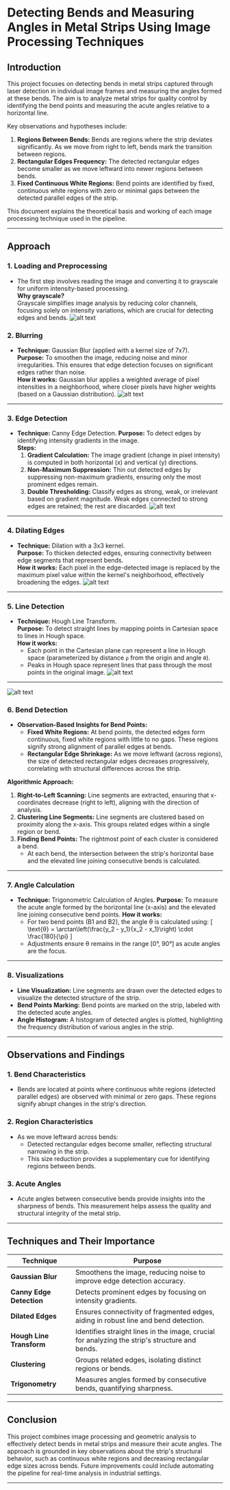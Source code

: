 

# Detecting Bends and Measuring Angles in Metal Strips Using Image Processing Techniques

## Introduction

This project focuses on detecting bends in metal strips captured through laser detection in individual image frames and measuring the angles formed at these bends. The aim is to analyze metal strips for quality control by identifying the bend points and measuring the acute angles relative to a horizontal line. 

Key observations and hypotheses include:
1. **Regions Between Bends:** Bends are regions where the strip deviates significantly. As we move from right to left, bends mark the transition between regions.
2. **Rectangular Edges Frequency:** The detected rectangular edges become smaller as we move leftward into newer regions between bends.
3. **Fixed Continuous White Regions:** Bend points are identified by fixed, continuous white regions with zero or minimal gaps between the detected parallel edges of the strip.

This document explains the theoretical basis and working of each image processing technique used in the pipeline.

---

## Approach

### 1. **Loading and Preprocessing**
- The first step involves reading the image and converting it to grayscale for uniform intensity-based processing.  
  **Why grayscale?**  
  Grayscale simplifies image analysis by reducing color channels, focusing solely on intensity variations, which are crucial for detecting edges and bends.
![alt text](assets/1_original.png)
### 2. **Blurring**
- **Technique:** Gaussian Blur (applied with a kernel size of 7x7).  
  **Purpose:** To smoothen the image, reducing noise and minor irregularities. This ensures that edge detection focuses on significant edges rather than noise.  
  **How it works:** Gaussian blur applies a weighted average of pixel intensities in a neighborhood, where closer pixels have higher weights (based on a Gaussian distribution).
![alt text](assets/2_blurred.png)
---

### 3. **Edge Detection**
- **Technique:** Canny Edge Detection.
  **Purpose:** To detect edges by identifying intensity gradients in the image.  
  **Steps:**
  1. **Gradient Calculation:** The image gradient (change in pixel intensity) is computed in both horizontal (x) and vertical (y) directions.
  2. **Non-Maximum Suppression:** Thin out detected edges by suppressing non-maximum gradients, ensuring only the most prominent edges remain.
  3. **Double Thresholding:** Classify edges as strong, weak, or irrelevant based on gradient magnitude. Weak edges connected to strong edges are retained; the rest are discarded.
![alt text](assets/3_edge_detection.png)
---

### 4. **Dilating Edges**
- **Technique:** Dilation with a 3x3 kernel.  
  **Purpose:** To thicken detected edges, ensuring connectivity between edge segments that represent bends.  
  **How it works:** Each pixel in the edge-detected image is replaced by the maximum pixel value within the kernel's neighborhood, effectively broadening the edges.
![alt text](assets/4_dialted_edges.png)
---

### 5. **Line Detection**
- **Technique:** Hough Line Transform.  
  **Purpose:** To detect straight lines by mapping points in Cartesian space to lines in Hough space.  
  **How it works:** 
  - Each point in the Cartesian plane can represent a line in Hough space (parameterized by distance `ρ` from the origin and angle `θ`).
  - Peaks in Hough space represent lines that pass through the most points in the original image.
![alt text](assets/final.png)
---

![alt text](assets/h1.png)

### 6. **Bend Detection**
- **Observation-Based Insights for Bend Points:**
  - **Fixed White Regions:** At bend points, the detected edges form continuous, fixed white regions with little to no gaps. These regions signify strong alignment of parallel edges at bends.
  - **Rectangular Edge Shrinkage:** As we move leftward (across regions), the size of detected rectangular edges decreases progressively, correlating with structural differences across the strip.

**Algorithmic Approach:**
1. **Right-to-Left Scanning:** Line segments are extracted, ensuring that x-coordinates decrease (right to left), aligning with the direction of analysis.
2. **Clustering Line Segments:** Line segments are clustered based on proximity along the x-axis. This groups related edges within a single region or bend.
3. **Finding Bend Points:** The rightmost point of each cluster is considered a bend. 
   - At each bend, the intersection between the strip's horizontal base and the elevated line joining consecutive bends is calculated.

---

### 7. **Angle Calculation**
- **Technique:** Trigonometric Calculation of Angles.
  **Purpose:** To measure the acute angle formed by the horizontal line (x-axis) and the elevated line joining consecutive bend points.
  **How it works:**
  - For two bend points (B1 and B2), the angle θ is calculated using:
    \[
    \text{θ} = \arctan\left(\frac{y_2 - y_1}{x_2 - x_1}\right) \cdot \frac{180}{\pi}
    \]
  - Adjustments ensure θ remains in the range [0°, 90°] as acute angles are the focus.

---

### 8. **Visualizations**
- **Line Visualization:** Line segments are drawn over the detected edges to visualize the detected structure of the strip.  
- **Bend Points Marking:** Bend points are marked on the strip, labeled with the detected acute angles.  
- **Angle Histogram:** A histogram of detected angles is plotted, highlighting the frequency distribution of various angles in the strip.

---

## Observations and Findings

### 1. **Bend Characteristics**
- Bends are located at points where continuous white regions (detected parallel edges) are observed with minimal or zero gaps. These regions signify abrupt changes in the strip's direction.

### 2. **Region Characteristics**
- As we move leftward across bends:
  - Detected rectangular edges become smaller, reflecting structural narrowing in the strip.
  - This size reduction provides a supplementary cue for identifying regions between bends.

### 3. **Acute Angles**
- Acute angles between consecutive bends provide insights into the sharpness of bends. This measurement helps assess the quality and structural integrity of the metal strip.

---

## Techniques and Their Importance

| **Technique**           | **Purpose**                                                                                         |
|--------------------------|-----------------------------------------------------------------------------------------------------|
| **Gaussian Blur**        | Smoothens the image, reducing noise to improve edge detection accuracy.                             |
| **Canny Edge Detection** | Detects prominent edges by focusing on intensity gradients.                                         |
| **Dilated Edges**        | Ensures connectivity of fragmented edges, aiding in robust line and bend detection.                 |
| **Hough Line Transform** | Identifies straight lines in the image, crucial for analyzing the strip's structure and bends.      |
| **Clustering**           | Groups related edges, isolating distinct regions or bends.                                         |
| **Trigonometry**         | Measures angles formed by consecutive bends, quantifying sharpness.                                |

---



## Conclusion

This project combines image processing and geometric analysis to effectively detect bends in metal strips and measure their acute angles. The approach is grounded in key observations about the strip's structural behavior, such as continuous white regions and decreasing rectangular edge sizes across bends. Future improvements could include automating the pipeline for real-time analysis in industrial settings.

--- 
